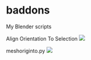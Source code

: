 # baddons
My Blender scripts



Align Orientation To Selection
![](https://i.imgur.com/byRKEuG.gif)



meshoriginto.py
![](https://i.imgur.com/GLYBTJO.gif)
